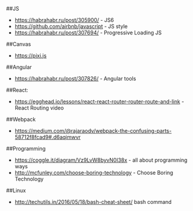 ##JS
* https://habrahabr.ru/post/305900/ - JS6
* https://github.com/airbnb/javascript - JS style
* https://habrahabr.ru/post/307694/ -  Progressive Loading JS

##Canvas
* https://pixi.js

##Angular
* https://habrahabr.ru/post/307826/ - Angular tools

##React:
* https://egghead.io/lessons/react-react-router-router-route-and-link - React Routing video

##Webpack
* https://medium.com/@rajaraodv/webpack-the-confusing-parts-58712f8fcad9#.d6aqimwvr

##Programming
* https://coggle.it/diagram/Vz9LvW8byvN0I38x - all about programming ways
* http://mcfunley.com/choose-boring-technology - Choose Boring Technology


##Linux
* http://techutils.in/2016/05/18/bash-cheat-sheet/ bash command

